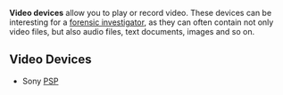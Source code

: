 **Video devices** allow you to play or record video. These devices can
be interesting for a [forensic
investigator](forensic_investigator "wikilink"), as they can often
contain not only video files, but also audio files, text documents,
images and so on.

## Video Devices

- Sony [PSP](PSP "wikilink")